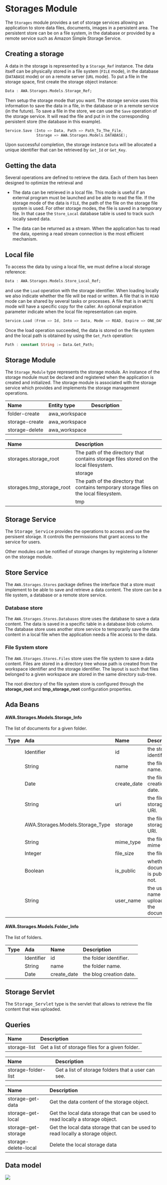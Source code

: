 # Storages Module
The `Storages` module provides a set of storage services allowing an application
to store data files, documents, images in a persistent area.  The persistent store can
be on a file system, in the database or provided by a remote service such as
Amazon Simple Storage Service.

## Creating a storage
A data in the storage is represented by a `Storage_Ref` instance.  The data itself
can be physically stored in a file system (`FILE` mode), in the database (`DATABASE`
mode) or on a remote server (`URL` mode).  To put a file in the storage space, first create
the storage object instance:

```Ada
Data : AWA.Storages.Models.Storage_Ref;
```

Then setup the storage mode that you want.  The storage service uses this information
to save the data in a file, in the database or in a remote service (in the future).
To save a file in the store, we can use the `Save` operation of the storage service.
It will read the file and put in in the corresponding persistent store (the database
in this example).

```Ada
Service.Save (Into => Data, Path => Path_To_The_File,
              Storage => AWA.Storages.Models.DATABASE);
```

Upon successful completion, the storage instance `Data` will be allocated a unique
identifier that can be retrieved by `Get_Id` or `Get_Key`.

## Getting the data
Several operations are defined to retrieve the data.  Each of them has been designed
to optimize the retrieval and

  * The data can be retrieved in a local file. This mode is useful if an external program must be launched and be able to read the file.  If the storage mode of the data is `FILE`, the path of the file on the storage file system is used.  For other storage modes, the file is saved in a temporary file.  In that case the `Store_Local` database table is used to track such locally saved data.

  * The data can be returned as a stream. When the application has to read the data, opening a read stream connection is the most efficient mechanism.

## Local file
To access the data by using a local file, we must define a local storage reference:

```Ada
Data : AWA.Storages.Models.Store_Local_Ref;
```

and use the `Load` operation with the storage identifier.  When loading locally we
also indicate whether the file will be read or written.  A file that is in `READ` mode
can be shared by several tasks or processes.  A file that is in `WRITE` mode will have
a specific copy for the caller.  An optional expiration parameter indicate when the
local file representation can expire.

```Ada
Service.Load (From => Id, Into => Data, Mode => READ, Expire => ONE_DAY);
```

Once the load operation succeeded, the data is stored on the file system and
the local path is obtained by using the `Get_Path` operation:

```Ada
Path : constant String := Data.Get_Path;
```

## Storage Module
The `Storage_Module` type represents the storage module.  An instance of the storage
module must be declared and registered when the application is created and initialized.
The storage module is associated with the storage service which provides and implements
the storage management operations.

| Name           | Entity type  | Description                                                |
|:---------------|:-------------|:-----------------------------------------------------------|
|folder-create|awa_workspace||
|storage-create|awa_workspace||
|storage-delete|awa_workspace||


| Name                      | Description                                                    |
|:--------------------------|:---------------------------------------------------------------|
|storages.storage_root|The path of the directory that contains storage files stored on the local filesystem.|
| |storage|
|storages.tmp_storage_root|The path of the directory that contains temporary storage files on the local filesystem.|
| |tmp|



## Storage Service
The <tt>Storage_Service</tt> provides the operations to access and use the persisent storage.
It controls the permissions that grant access to the service for users.

Other modules can be notified of storage changes by registering a listener
on the storage module.

## Store Service
The `AWA.Storages.Stores` package defines the interface that a store must implement to
be able to save and retrieve a data content.  The store can be a file system, a database
or a remote store service.

### Database store
The `AWA.Storages.Stores.Databases` store uses the database to save a data content.
The data is saved in a specific table in a database blob column.
The database store uses another store service to temporarily save the data content
in a local file when the application needs a file access to the data.

### File System store
The `AWA.Storages.Stores.Files` store uses the file system to save a data content.
Files are stored in a directory tree whose path is created from the workspace identifier
and the storage identifier.  The layout is such that files belonged to a given workspace
are stored in the same directory sub-tree.

The root directory of the file system store is configured through the
<b>storage_root</b> and <b>tmp_storage_root</b> configuration properties.




## Ada Beans



#### AWA.Storages.Models.Storage_Info

The list of documents for a given folder.

| Type     | Ada      | Name       | Description                                             |
|:---------|:---------|:-----------|:--------------------------------------------------------|
||Identifier|id|the storage identifier.|
||String|name|the file name.|
||Date|create_date|the file creation date.|
||String|uri|the file storage URI.|
||AWA.Storages.Models.Storage_Type|storage|the file storage URI.|
||String|mime_type|the file mime type.|
||Integer|file_size|the file size.|
||Boolean|is_public|whether the document is public or not.|
||String|user_name|the user name who uploaded the document.|





#### AWA.Storages.Models.Folder_Info

The list of folders.

| Type     | Ada      | Name       | Description                                             |
|:---------|:---------|:-----------|:--------------------------------------------------------|
||Identifier|id|the folder identifier.|
||String|name|the folder name.|
||Date|create_date|the blog creation date.|





## Storage Servlet
The <tt>Storage_Servlet</tt> type is the servlet that allows to retrieve the file
content that was uploaded.


## Queries
| Name              | Description                                                           |
|:------------------|:----------------------------------------------------------------------|
|storage-list|Get a list of storage files for a given folder.|


| Name              | Description                                                           |
|:------------------|:----------------------------------------------------------------------|
|storage-folder-list|Get a list of storage folders that a user can see.|


| Name              | Description                                                           |
|:------------------|:----------------------------------------------------------------------|
|storage-get-data|Get the data content of the storage object.|
|storage-get-local|Get the local data storage that can be used to read locally a storage object.|
|storage-get-storage|Get the local data storage that can be used to read locally a storage object.|
|storage-delete-local|Delete the local storage data|



## Data model
![](images/awa_storage_model.png)


